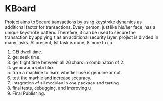 # KBoard
Project aims to Secure transactions by using keystroke dynamics as additional factor for transactions. 
Every person, just like his/her face, has a unique keystroke pattern. Therefore, it can be used to secure the transaction by applying it as an additional security layer.
project is divided in many tasks. At present, 1st task is done, 8 more to go.
  1) GEt dwell time.
  2) get seek time.
  3) get flight time between all 26 chars in combination of 2.
  4) generate a data files.
  5) train a machine to learn whether use is genuine or not.
  6) test the machie and increase accuracy.
  7) integration of all modules in one package and testing.
  8) final tests, debugging, and improving ui.
  9) Final Publishing.

